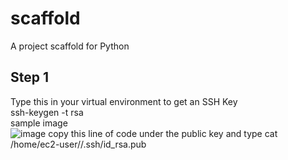 # scaffold
A project scaffold for Python
## Step 1
Type this in your virtual environment to get an SSH Key  
ssh-keygen -t rsa  
sample image  
![image](https://github.com/SeanChenJiale/scaffold/assets/153470046/342703db-08e1-4ee1-9b2b-37cba73cc8ae)
copy this line of code under the public key and type cat   
/home/ec2-user//.ssh/id_rsa.pub
